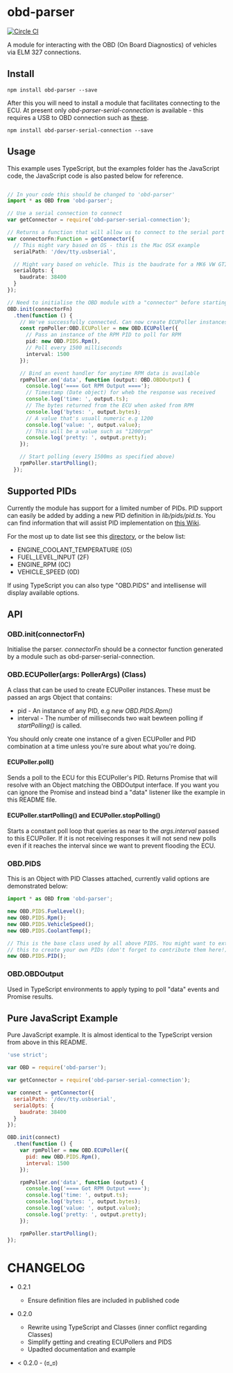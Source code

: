 obd-parser
==========

[![Circle CI](https://circleci.com/gh/evanshortiss/obd-parser/tree/master.svg?style=svg)](https://circleci.com/gh/evanshortiss/obd-parser/tree/master)


A module for interacting with the OBD (On Board Diagnostics) of vehicles
via ELM 327 connections.

## Install

```
npm install obd-parser --save
```

After this you will need to install a module that facilitates connecting to
the ECU. At present only _obd-parser-serial-connection_ is available - this 
requires a USB to OBD connection such as [these](https://www.amazon.com/s/ref=nb_sb_noss/163-4411256-8552763?url=search-alias%3Daps&field-keywords=obd+usb). 

```
npm install obd-parser-serial-connection --save
```

## Usage
This example uses TypeScript, but the examples folder has the JavaScript code,
the JavaScript code is also pasted below for reference.

```ts

// In your code this should be changed to 'obd-parser'
import * as OBD from 'obd-parser';

// Use a serial connection to connect
var getConnector = require('obd-parser-serial-connection');

// Returns a function that will allow us to connect to the serial port
var connectorFn:Function = getConnector({
  // This might vary based on OS - this is the Mac OSX example
  serialPath: '/dev/tty.usbserial',

  // Might vary based on vehicle. This is the baudrate for a MK6 VW GTI
  serialOpts: {
    baudrate: 38400
  }
});

// Need to initialise the OBD module with a "connector" before starting
OBD.init(connectorFn)
  .then(function () {
    // We've successfully connected. Can now create ECUPoller instances
    const rpmPoller:OBD.ECUPoller = new OBD.ECUPoller({
      // Pass an instance of the RPM PID to poll for RPM
      pid: new OBD.PIDS.Rpm(),
      // Poll every 1500 milliseconds
      interval: 1500
    });

    // Bind an event handler for anytime RPM data is available
    rpmPoller.on('data', function (output: OBD.OBDOutput) {
      console.log('==== Got RPM Output ====');
      // Timestamp (Date object) for wheb the response was received
      console.log('time: ', output.ts);
      // The bytes returned from the ECU when asked from RPM
      console.log('bytes: ', output.bytes);
      // A value that's usuall numeric e.g 1200
      console.log('value: ', output.value);
      // This will be a value such as "1200rpm"
      console.log('pretty: ', output.pretty);
    });

    // Start polling (every 1500ms as specified above)
    rpmPoller.startPolling();
  });

```


## Supported PIDs
Currently the module has support for a limited number of PIDs. PID support can
easily be added by adding a new PID definition in _lib/pids/pid.ts_. You can find
information that will assist PID implementation on
[this Wiki](https://en.wikipedia.org/wiki/OBD-II_PIDs).

For the most up to date list see this
[directory](https://github.com/evanshortiss/obd-reader/tree/master/lib/pids/pid.ts),
or the below list:

* ENGINE_COOLANT_TEMPERATURE (05)
* FUEL_LEVEL_INPUT (2F)
* ENGINE_RPM (0C)
* VEHICLE_SPEED (0D)

If using TypeScript you can also type "OBD.PIDS" and intellisense will display
available options.


## API

### OBD.init(connectorFn)
Initialise the parser. _connectorFn_ should be a connector function
generated by a module such as obd-parser-serial-connection.

### OBD.ECUPoller(args: PollerArgs) (Class)
A class that can be used to create ECUPoller instances. These must be passed
an args Object that contains:

* pid - An instance of any PID, e.g _new OBD.PIDS.Rpm()_
* interval - The number of milliseconds two wait bewteen polling if
_startPolling()_ is called.

You should only create one instance of a given ECUPoller and PID combination
at a time unless you're sure about what you're doing. 

#### ECUPoller.poll()
Sends a poll to the ECU for this ECUPoller's PID. Returns Promise that will
resolve with an Object matching the OBDOutput interface. If you want you can
ignore the Promise and instead bind a "data" listener like the example in this
README file.

#### ECUPoller.startPolling() and ECUPoller.stopPolling()
Starts a constant poll loop that queries as near to the _args.interval_ passed
to this ECUPoller. If it is not receiving responses it will not send new polls
even if it reaches the interval since we want to prevent flooding the ECU.

### OBD.PIDS
This is an Object with PID Classes attached, currently valid options are
demonstrated below:

```ts
import * as OBD from 'obd-parser';

new OBD.PIDS.FuelLevel();
new OBD.PIDS.Rpm();
new OBD.PIDS.VehicleSpeed();
new OBD.PIDS.CoolantTemp();

// This is the base class used by all above PIDS. You might want to extend
// this to create your own PIDs (don't forget to contribute them here!)
new OBD.PIDS.PID();
```

### OBD.OBDOutput
Used in TypeScript environments to apply typing to poll "data" events and
Promise results.


## Pure JavaScript Example

Pure JavaScript example. It is almost identical to the TypeScript version from
above in this README.

```javascript
'use strict';

var OBD = require('obd-parser');

var getConnector = require('obd-parser-serial-connection');

var connect = getConnector({
  serialPath: '/dev/tty.usbserial',
  serialOpts: {
    baudrate: 38400
  }
});

OBD.init(connect)
  .then(function () {
    var rpmPoller = new OBD.ECUPoller({
      pid: new OBD.PIDS.Rpm(),
      interval: 1500
    });

    rpmPoller.on('data', function (output) {
      console.log('==== Got RPM Output ====');
      console.log('time: ', output.ts);
      console.log('bytes: ', output.bytes);
      console.log('value: ', output.value);
      console.log('pretty: ', output.pretty);
    });

    rpmPoller.startPolling();
});
```

# CHANGELOG

* 0.2.1
  * Ensure definition files are included in published code

* 0.2.0
  * Rewrite using TypeScript and Classes (inner conflict regarding Classes)
  * Simplify getting and creating ECUPollers and PIDS
  * Upadted documentation and example

* < 0.2.0 - (ಠ_ಠ)